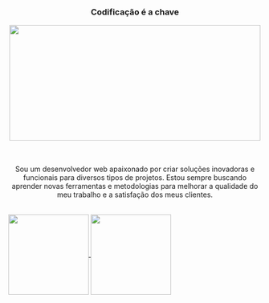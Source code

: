 <div align="center">
  <h3>Codificação é a chave</h3>
  <img src="https://github.com/oandrealves/oandrealves/assets/152190767/bf9df797-0699-4571-bb52-22537c51c532" width="500px" height="230px">
</div>
<br><br>
<p align="center">
  Sou um desenvolvedor web apaixonado por criar soluções inovadoras e funcionais para diversos tipos de projetos.
  Estou sempre buscando aprender novas ferramentas e metodologias para melhorar a qualidade do meu trabalho e a satisfação dos meus clientes.
</p>

<br>
<div>
  <a href="https://github.com/oandrealves">
  <img height="160px" align="center" src="https://github-readme-stats.vercel.app/api?username=oandrealves&show_icons=true&theme=date_night">
  <a href="https://github.com/oandrealves">
  <img height="160px" align="center" src="https://github-readme-stats.vercel.app/api/top-langs/?username=oandrealves&layout=compact&theme=date_night">
</div>

          
